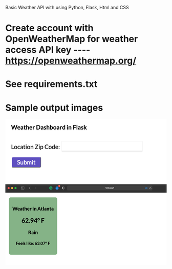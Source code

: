 Basic Weather API with using Python, Flask, Html and CSS


# Create account with OpenWeatherMap for weather access API key ---- https://openweathermap.org/


# See requirements.txt 

# Sample output images 

![Screenshot](/images/screenshot1.png)
![Screenshot](/images/screenshot2.png)